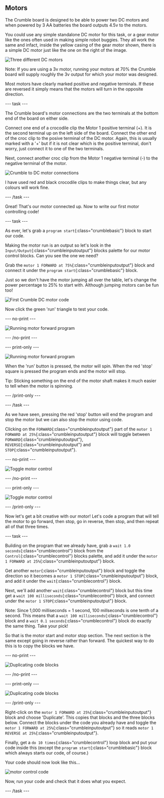 ## Motors

The Crumble board is designed to be able to power two DC motors and when powered by 3 AA batteries the board outputs 4.5v to the motors.

You could use any simple standalone DC motor for this task, or a gear motor like the ones often used in making simple robot buggies. They all work the same and infact, inside the yellow casing of the gear motor shown, there is a simple DC motor just like the one on the right of the image.

![Three different DC motors](images/DC_motors.png)

Note: If you are using a 3v motor, running your motors at 70% the Crumble board will supply roughly the 3v output for which your motor was designed.

Most motors have clearly marked positive and negative terminals. If these are reversed it simply means that the motors will turn in the opposite direction.

--- task ---

The Crumble board's motor connections are the two terminals at the bottom end of the board on either side.

Connect one end of a crocodile clip the Motor 1 positive terminal (+). It is the second terminal up on the left side of the board. Connect the other end of the croc clip to the posive terminal of the DC motor. Again, this is usually marked with a '+' but if it is not clear which is the positive terminal, don't worry, just connect it to one of the two terminals.

Next, connect another croc clip from the Motor 1 negative terminal (-) to the negative terminal of the motor.

![Crumble to DC motor connections](images/motor_connections.png)

I have used red and black crocodile clips to make things clear, but any colours will work fine.

--- /task ---

Great! That's our motor connected up. Now to write our first motor controlling code!

--- task ---

As ever, let's grab a `program start`{:class="crumblebasic"} block to start our code.

Making the motor run is an output so let's look in the `Input/Output`{:class="crumbleinputoutput"} blocks palette for our motor control blocks. Can you see the one we need?

Grab the `motor 1 FORWARD at 75%`{:class="crumbleinputoutput"} block and connect it under the `program start`{:class="crumblebasic"} block.

Just so we don't have the motor jumping all over the table, let's change the power percentage to 25% to start with. Although jumping motors can be fun too!

![First Crumble DC motor code](images/Crumble_motor_forward_code.png)

Now click the green 'run' triangle to test your code.

--- no-print ---

![Running motor forward program](images/Crumble_motor_forward.gif)

--- /no-print ---

--- print-only ---

![Running motor forward program](images/Crumble_motor_forward.png)

When the 'run' button is pressed, the motor will spin. When the red 'stop' square is pressed the program ends and the motor will stop.

Tip: Sticking something on the end of the motor shaft makes it much easier to tell when the motor is spinning.

--- /print-only ---

--- /task ---

As we have seen, pressing the red 'stop' button will end the program and stop the motor but we can also stop the motor using code.

Clicking on the `FORWARD`{:class="crumbleinputoutput"} part of the `motor 1 FORWARD at 25%`{:class="crumbleinputoutput"} block will toggle between `FORWARD`{:class="crumbleinputoutput"}, `REVERSE`{:class="crumbleinputoutput"} and `STOP`{:class="crumbleinputoutput"}.
 
 --- no-print ---

![Toggle motor control](images/crumble_motor_direction_toggle.gif)

--- /no-print ---

--- print-only ---

![Toggle motor control](images/crumble_motor_direction_toggle.png)

--- /print-only ---

Now let's get a bit creative with our motor! Let's code a program that will tell the motor to go forward, then stop, go in reverse, then stop, and then repeat all of that three times.

--- task ---

Building on the program that we already have, grab a `wait 1.0 seconds`{:class="crumblecontrol"} block from the `Control`{:class="crumblecontrol"} blocks palette, and add it under the `motor 1 FORWARD at 25%`{:class="crumbleinputoutput"} block.

Get another `motor`{:class="crumbleinputoutput"} block and toggle the direction so it becomes a `motor 1 STOP`{:class="crumbleinputoutput"} block, and add it under the `wait`{:class="crumblecontrol"} block.

Next, we'll add another `wait`{:class="crumblecontrol"} block but this time get a `wait 100 milliseconds`{:class="crumblecontrol"} block, and connect under the `motor 1 STOP`{:class="crumbleinputoutput"} block.

Note: Since 1,000 milliseconds = 1 second, 100 millseconds is one tenth of a second. This means that a `wait 100 milliseconds`{:class="crumblecontrol"} block and a `wait 0.1 seconds`{:class="crumblecontrol"} block do exactly the same thing. Take your pick!

So that is the motor start and motor stop section. The next section is the same except going in reverse rather than forward. The quickest way to do this is to copy the blocks we have.

 --- no-print ---

![Duplicating code blocks](images/duplicate_blocks.gif)

--- /no-print ---

--- print-only ---

![Duplicating code blocks](images/duplicate_blocks.png)

--- /print-only ---

Right-click on the `motor 1 FORWARD at 25%`{:class="crumbleinputoutput"} block and choose 'Duplicate'. This copies that blocks and the three blocks below. Connect the blocks under the code you already have and toggle the `motor 1 FORWARD at 25%`{:class="crumbleinputoutput"} so it reads `motor 1 REVERSE at 25%`{:class="crumbleinputoutput"}.

Finally, get a `do 10 times`{:class="crumblecontrol"} loop block and put your code inside this (except the `program start`{:class="crumblebasic"} block which always starts our code, of course.)

Your code should now look like this...

![motor control code](images/crumble_motor_start_stop_code.png)

Now, run your code and check that it does what you expect.


--- /task ---